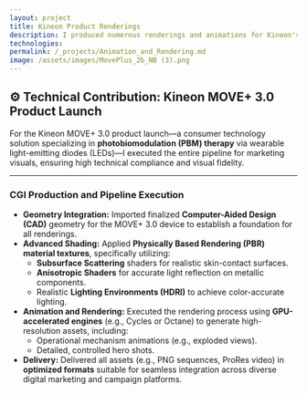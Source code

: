 ```yaml
---
layout: project
title: Kineon Product Renderings
description: I produced numerous renderings and animations for Kineon's MOVE+ 3.0 Red Light Therapy device.
technologies: 
permalink: /_projects/Animation_and_Rendering.md
image: /assets/images/MovePlus_2b_NB (3).png
---
```


## ⚙️ Technical Contribution: Kineon MOVE+ 3.0 Product Launch

For the Kineon MOVE+ 3.0 product launch—a consumer technology solution specializing in **photobiomodulation (PBM) therapy** via wearable light-emitting diodes (LEDs)—I executed the entire pipeline for marketing visuals, ensuring high technical compliance and visual fidelity.

---

### **CGI Production and Pipeline Execution**

* **Geometry Integration:** Imported finalized **Computer-Aided Design (CAD)** geometry for the MOVE+ 3.0 device to establish a foundation for all renderings.
* **Advanced Shading:** Applied **Physically Based Rendering (PBR) material textures**, specifically utilizing:
    * **Subsurface Scattering** shaders for realistic skin-contact surfaces.
    * **Anisotropic Shaders** for accurate light reflection on metallic components.
    * Realistic **Lighting Environments (HDRI)** to achieve color-accurate lighting.
* **Animation and Rendering:** Executed the rendering process using **GPU-accelerated engines** (e.g., Cycles or Octane) to generate high-resolution assets, including:
    * Operational mechanism animations (e.g., exploded views).
    * Detailed, controlled hero shots.
* **Delivery:** Delivered all assets (e.g., PNG sequences, ProRes video) in **optimized formats** suitable for seamless integration across diverse digital marketing and campaign platforms.
